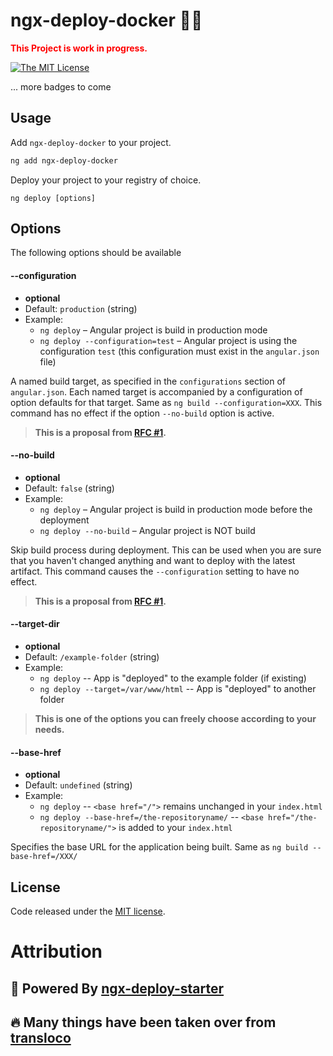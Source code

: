 # ngx-deploy-docker 🚀🐳

<span style="color:red">**This Project is work in progress.**</span>

[![The MIT License](https://img.shields.io/badge/license-MIT-orange.svg?color=blue&style=flat-square)](http://opensource.org/licenses/MIT)

... more badges to come

## Usage

Add `ngx-deploy-docker` to your project.

```bash
ng add ngx-deploy-docker
```

Deploy your project to your registry of choice.

```
ng deploy [options]
```

## Options

The following options should be available

#### --configuration

- **optional**
- Default: `production` (string)
- Example:
  - `ng deploy` – Angular project is build in production mode
  - `ng deploy --configuration=test` – Angular project is using the configuration `test` (this configuration must exist in the `angular.json` file)

A named build target, as specified in the `configurations` section of `angular.json`.
Each named target is accompanied by a configuration of option defaults for that target.
Same as `ng build --configuration=XXX`.
This command has no effect if the option `--no-build` option is active.

> **This is a proposal from [RFC #1](https://github.com/angular-schule/ngx-deploy-starter/issues/1).**

#### --no-build

- **optional**
- Default: `false` (string)
- Example:
  - `ng deploy` – Angular project is build in production mode before the deployment
  - `ng deploy --no-build` – Angular project is NOT build

Skip build process during deployment.
This can be used when you are sure that you haven't changed anything and want to deploy with the latest artifact.
This command causes the `--configuration` setting to have no effect.

> **This is a proposal from [RFC #1](https://github.com/angular-schule/ngx-deploy-starter/issues/1).**

#### --target-dir

- **optional**
- Default: `/example-folder` (string)
- Example:
  - `ng deploy` -- App is "deployed" to the example folder (if existing)
  - `ng deploy --target=/var/www/html` -- App is "deployed" to another folder

> **This is one of the options you can freely choose according to your needs.**

#### --base-href <a name="base-href"></a>

- **optional**
- Default: `undefined` (string)
- Example:
  - `ng deploy` -- `<base href="/">` remains unchanged in your `index.html`
  - `ng deploy --base-href=/the-repositoryname/` -- `<base href="/the-repositoryname/">` is added to your `index.html`

Specifies the base URL for the application being built.
Same as `ng build --base-href=/XXX/`

## License

Code released under the [MIT license](LICENSE).

# Attribution

## 🚀 Powered By [ngx-deploy-starter](https://github.com/angular-schule/ngx-deploy-starter)

## 🔥 Many things have been taken over from [transloco](https://github.com/ngneat/transloco)
